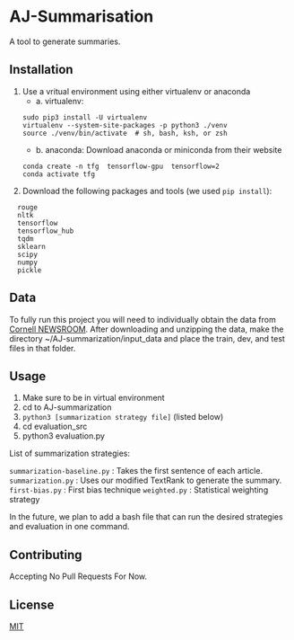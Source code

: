 # AJ-Summarisation

A tool to generate summaries.

## Installation

1. Use a vritual environment using either virtualenv or anaconda
   - a. virtualenv:
    ```
    sudo pip3 install -U virtualenv
    virtualenv --system-site-packages -p python3 ./venv
    source ./venv/bin/activate  # sh, bash, ksh, or zsh
    ```
   - b. anaconda:
    Download anaconda or miniconda from their website
    ```
    conda create -n tfg  tensorflow-gpu  tensorflow=2
    conda activate tfg
    ```
2. Download the following packages and tools (we used `pip install`):
```
  rouge
  nltk
  tensorflow
  tensorflow_hub
  tqdm
  sklearn
  scipy
  numpy
  pickle
```

## Data

To fully run this project you will need to individually obtain the data from [Cornell NEWSROOM](http://lil.nlp.cornell.edu/newsroom/download/index.html).
After downloading and unzipping the data, make the directory ~/AJ-summarization/input_data and place the train, dev, and test files in that folder.

## Usage

1. Make sure to be in virtual environment
2. cd to AJ-summarization
3. `python3 [summarization strategy file]` (listed below)
4. cd evaluation_src
5. python3 evaluation.py

List of summarization strategies:

`summarization-baseline.py` : Takes the first sentence of each article.
`summarization.py` : Uses our modified TextRank to generate the summary.
`first-bias.py` : First bias technique
`weighted.py` : Statistical weighting strategy

In the future, we plan to add a bash file that can run the desired strategies and evaluation in one command.

## Contributing

Accepting No Pull Requests For Now.

## License
[MIT](https://choosealicense.com/licenses/mit/)